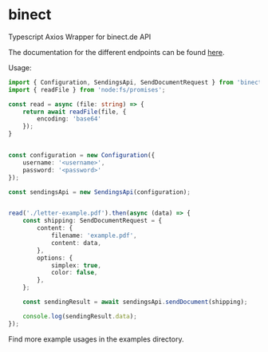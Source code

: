 # binect

Typescript Axios Wrapper for binect.de API

The documentation for the different endpoints can be found [here](https://petstore.swagger.io/?url=https://raw.githubusercontent.com/lucakiebel/binect-api/master/binect.yaml).

Usage: 

```typescript
import { Configuration, SendingsApi, SendDocumentRequest } from 'binect';
import { readFile } from 'node:fs/promises';

const read = async (file: string) => {
    return await readFile(file, {
        encoding: 'base64'
    });
}


const configuration = new Configuration({
    username: '<username>',
    password: '<password>'
});

const sendingsApi = new SendingsApi(configuration);


read('./letter-example.pdf').then(async (data) => {
    const shipping: SendDocumentRequest = {
        content: {
            filename: 'example.pdf',
            content: data,
        },
        options: {
            simplex: true,
            color: false,
        },
    };

    const sendingResult = await sendingsApi.sendDocument(shipping);

    console.log(sendingResult.data);
});
```

Find more example usages in the examples directory.
